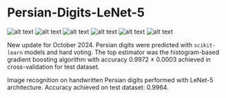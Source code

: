 # Persian-Digits-LeNet-5
![ alt text ](https://img.shields.io/badge/license-MIT-green?style=&logo=)
![ alt text ](https://img.shields.io/badge/-Jupyter-F37626?logo=Jupyter&logoColor=white)
![ alt text ](https://img.shields.io/badge/-Keras-D00000?logo=Keras&logoColor=white)
![ alt text ](https://img.shields.io/badge/-TensorFlow-FF6F00?logo=TensorFlow&logoColor=white)
![ alt text ](https://img.shields.io/badge/-NumPy-013243?logo=Numpy&logoColor=white)
![ alt text ](https://img.shields.io/badge/-scikit--learn-F7931E?logo=scikitlearn&logoColor=white)

New update for October 2024. Persian digits were predicted with `scikit-learn` models and hard voting. The top estimator was the histogram-based gradient boosting algorithm with accuracy 0.9972 ± 0.0003 achieved in cross-validation for test dataset.

Image recognition on handwritten Persian digits performed with LeNet-5 architecture. Accuracy achieved on test dataset: 0.9964.
